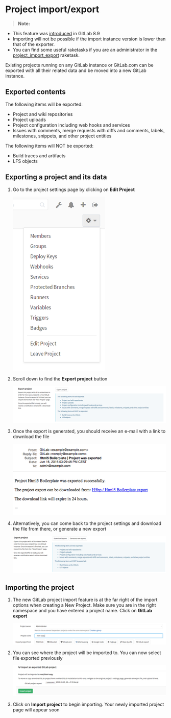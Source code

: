 # Project import/export

>**Note:**
  - This feature was [introduced][ce-3050] in GitLab 8.9
  - Importing will not be possible if the import instance version is lower
    than that of the exporter.
  - You can find some useful raketasks if you are an administrator in the
    [project_import_export](../../../administration/raketasks/project_import_export.md)
    raketask.

Existing projects running on any GitLab instance or GitLab.com can be exported
with all their related data and be moved into a new GitLab instance.

## Exported contents

The following items will be exported:

- Project and wiki repositories
- Project uploads
- Project configuration including web hooks and services
- Issues with comments, merge requests with diffs and comments, labels, milestones, snippets,
  and other project entities

The following items will NOT be exported:

- Build traces and artifacts
- LFS objects

## Exporting a project and its data

1. Go to the project settings page by clicking on **Edit Project**

    ![Project settings button](img/settings_edit_button.png)

1. Scroll down to find the **Export project** button

    ![export_1](./img/export_1.png)

1. Once the export is generated, you should receive an e-mail with a link to
   download the file

    ![export_3](./img/export_3.png)

1. Alternatively, you can come back to the project settings and download the
   file from there, or generate a new export

    ![export_4](./img/export_4.png)

## Importing the project

1. The new GitLab project import feature is at the far right of the import
   options when creating a New Project. Make sure you are in the right namespace
   and you have entered a project name. Click on **GitLab export**

    ![import_1](./img/import_1.png)

1. You can see where the project will be imported to. You can now select file
   exported previously

    ![import_2](./img/import_2.png)

1. Click on **Import project** to begin importing. Your newly imported project
   page will appear soon

[ce-3050]: https://gitlab.com/gitlab-org/gitlab-ce/issues/3050
